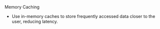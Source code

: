 Memory Caching
  - Use in-memory caches to store frequently accessed data closer to the user, reducing latency.